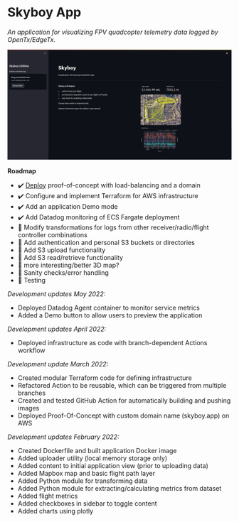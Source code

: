 # Skyboy App

_An application for visualizing FPV quadcopter telemetry data logged by OpenTx/EdgeTx._

![Development screenshot](app/src/images/skyboyapp-feb212022.jpg)

**Roadmap**

* :heavy_check_mark: [Deploy](https://skyboy.app) proof-of-concept with load-balancing and a domain
* :heavy_check_mark: Configure and implement Terraform for AWS infrastructure
* :heavy_check_mark: Add an application Demo mode
* :heavy_check_mark: Add Datadog monitoring of ECS Fargate deployment
* :construction: Modify transformations for logs from other receiver/radio/flight controller combinations
* :dart: Add authentication and personal S3 buckets or directories
* :dart: Add S3 upload functionality
* :dart: Add S3 read/retrieve functionality
* :dart: more interesting/better 3D map?
* :dart: Sanity checks/error handling
* :dart: Testing

_Development updates May 2022:_
* Deployed Datadog Agent container to monitor service metrics
* Added a Demo button to allow users to preview the application

_Development updates April 2022:_
* Deployed infrastructure as code with branch-dependent Actions workflow

_Development update March 2022:_
* Created modular Terraform code for defining infrastructure
* Refactored Action to be reusable, which can be triggered from multiple branches
* Created and tested GitHub Action for automatically building and pushing images 
* Deployed Proof-Of-Concept with custom domain name (skyboy.app) on AWS

_Development updates February 2022:_
* Created Dockerfile and built application Docker image
* Added uploader utility (local memory storage only)
* Added content to initial application view (prior to uploading data)
* Added Mapbox map and basic flight path layer
* Added Python module for transforming data
* Added Python module for extracting/calculating metrics from dataset
* Added flight metrics
* Added checkboxes in sidebar to toggle content
* Added charts using plotly